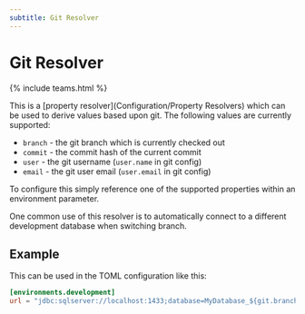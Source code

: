 ```yaml
---
subtitle: Git Resolver
---
```

# Git Resolver
{% include teams.html %}

This is a [property resolver](Configuration/Property Resolvers) which can be used to derive values based upon git.
The following values are currently supported:
- `branch` - the git branch which is currently checked out
- `commit` - the commit hash of the current commit
- `user` - the git username (`user.name` in git config)
- `email` - the git user email (`user.email` in git config)

To configure this simply reference one of the supported properties within an environment parameter.

One common use of this resolver is to automatically connect to a different development database when switching branch. 

## Example
This can be used in the TOML configuration like this:
```toml
[environments.development]
url = "jdbc:sqlserver://localhost:1433;database=MyDatabase_${git.branch:ad};encrypt=true;integratedSecurity=true"
```

